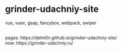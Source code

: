# grinder-udachniy-site

vue, vuex, gsap, fancybox, webpack, swiper

<br>
pages: https://delm0n.github.io/grinder-udachniy-site/
<br>
now: https://grinder-udachniy.ru/

<br><br>
